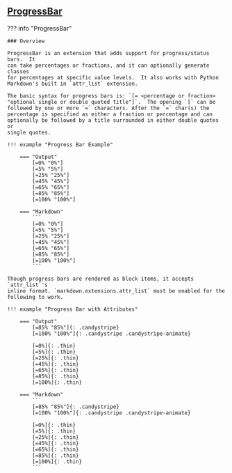 ## [ProgressBar](https://facelessuser.github.io/pymdown-extensions/extensions/progressbar)


??? info "ProgressBar"

    ### Overview

    ProgressBar is an extension that adds support for progress/status bars.  It
    can take percentages or fractions, and it can optionally generate classes
    for percentages at specific value levels.  It also works with Python
    Markdown's built in `attr_list` extension.

    The basic syntax for progress bars is: `[= <percentage or fraction>
    "optional single or double quoted title"]`.  The opening `[` can be
    followed by one or more `=` characters. After the `=` char(s) the
    percentage is specified as either a fraction or percentage and can
    optionally be followed by a title surrounded in either double quotes or
    single quotes.

    !!! example "Progress Bar Example"

        === "Output"
            [=0% "0%"]
            [=5% "5%"]
            [=25% "25%"]
            [=45% "45%"]
            [=65% "65%"]
            [=85% "85%"]
            [=100% "100%"]

        === "Markdown"
            ```
            [=0% "0%"]
            [=5% "5%"]
            [=25% "25%"]
            [=45% "45%"]
            [=65% "65%"]
            [=85% "85%"]
            [=100% "100%"]
            ```

    Though progress bars are rendered as block items, it accepts `attr_list`'s
    inline format. `markdown.extensions.attr_list` must be enabled for the
    following to work.

    !!! example "Progress Bar with Attributes"

        === "Output"
            [=85% "85%"]{: .candystripe}
            [=100% "100%"]{: .candystripe .candystripe-animate}

            [=0%]{: .thin}
            [=5%]{: .thin}
            [=25%]{: .thin}
            [=45%]{: .thin}
            [=65%]{: .thin}
            [=85%]{: .thin}
            [=100%]{: .thin}

        === "Markdown"
            ```
            [=85% "85%"]{: .candystripe}
            [=100% "100%"]{: .candystripe .candystripe-animate}

            [=0%]{: .thin}
            [=5%]{: .thin}
            [=25%]{: .thin}
            [=45%]{: .thin}
            [=65%]{: .thin}
            [=85%]{: .thin}
            [=100%]{: .thin}
            ```


